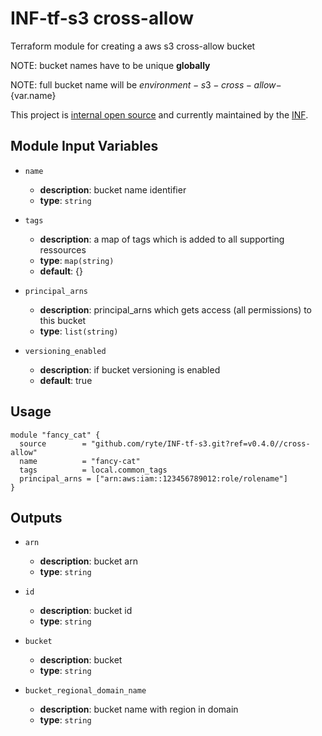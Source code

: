 # INF-tf-s3 cross-allow

Terraform module for creating a aws s3 cross-allow bucket

NOTE: bucket names have to be unique __globally__

NOTE: full bucket name will be ${environment}-s3-cross-allow-${var.name}

This project is [internal open source](https://en.wikipedia.org/wiki/Inner_source)
and currently maintained by the [INF](https://github.com/orgs/ryte/teams/inf).

## Module Input Variables

- `name`
    - __description__: bucket name identifier
    - __type__: `string`

- `tags`
    - __description__: a map of tags which is added to all supporting ressources
    - __type__: `map(string)`
    - __default__: {}

- `principal_arns`
    - __description__: principal_arns which gets access (all permissions) to this bucket
    - __type__: `list(string)`

- `versioning_enabled`
    - __description__: if bucket versioning is enabled
    - __default__: true

## Usage

```hcl
module "fancy_cat" {
  source        = "github.com/ryte/INF-tf-s3.git?ref=v0.4.0//cross-allow"
  name          = "fancy-cat"
  tags          = local.common_tags
  principal_arns = ["arn:aws:iam::123456789012:role/rolename"]
}
```

## Outputs

- `arn`
    - __description__: bucket arn
    - __type__: `string`

- `id`
    - __description__: bucket id
    - __type__: `string`

- `bucket`
    - __description__: bucket
    - __type__: `string`

- `bucket_regional_domain_name`
    - __description__: bucket name with region in domain
    - __type__: `string`
